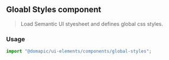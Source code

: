 ## Gloabl Styles component

> Load Semantic UI styesheet and defines global css styles.

### Usage

```jsx
import "@domapic/ui-elements/components/global-styles";
```
